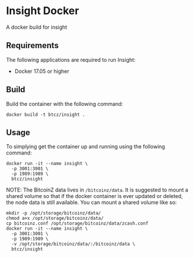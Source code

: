 # Insight Docker
A docker build for insight

## Requirements
The following applications are required to run Insight:
* Docker 17.05 or higher

## Build
Build the container with the following command:

```
docker build -t btcz/insight .
```

## Usage
To simplying get the container up and running using the following command:

```
docker run -it --name insight \
  -p 3001:3001 \
  -p 1989:1989 \
  btcz/insight
```

NOTE: The BitcoinZ data lives in `/bitcoinz/data`. It is suggested to mount a shared volume so that
if the docker container is ever updated or deleted, the node data is still available. You can
mount a shared volume like so:


```
mkdir -p /opt/storage/bitcoinz/data/
chmod a+x /opt/storage/bitcoinz/data/
cp bitcoinz.conf /opt/storage/bitcoinz/data/zcash.conf
docker run -it --name insight \
  -p 3001:3001 \
  -p 1989:1989 \
  -v /opt/storage/bitcoinz/data/:/bitcoinz/data \
  btcz/insight
```
